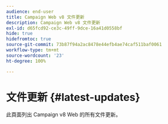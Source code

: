 ```yaml
---
audience: end-user
title: Campaign Web v8 文件更新
description: Campaign Web v8 文件更新
exl-id: d65fcd92-ce3c-49ff-9dce-16a41d0558bf
hide: true
hidefromtoc: true
source-git-commit: 73b87f94a2ac8478e44efb4ae74caf511baf0061
workflow-type: tm+mt
source-wordcount: '23'
ht-degree: 100%

---
```


# 文件更新 {#latest-updates}

此頁面列出 Campaign v8 Web 的所有文件更新。
